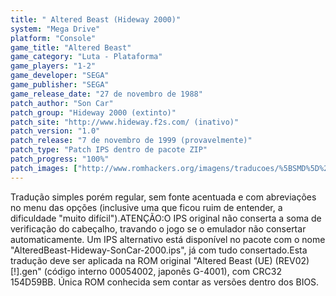 ```yaml
---
title: " Altered Beast (Hideway 2000)"
system: "Mega Drive"
platform: "Console"
game_title: "Altered Beast"
game_category: "Luta - Plataforma"
game_players: "1-2"
game_developer: "SEGA"
game_publisher: "SEGA"
game_release_date: "27 de novembro de 1988"
patch_author: "Son Car"
patch_group: "Hideway 2000 (extinto)"
patch_site: "http://www.hideway.f2s.com/ (inativo)"
patch_version: "1.0"
patch_release: "7 de novembro de 1999 (provavelmente)"
patch_type: "Patch IPS dentro de pacote ZIP"
patch_progress: "100%"
patch_images: ["http://www.romhackers.org/imagens/traducoes/%5BSMD%5D%20Altered%20Beast%20-%20Emuroms%20e%20Hideway%202000%20-%201.png","http://www.romhackers.org/imagens/traducoes/%5BSMD%5D%20Altered%20Beast%20-%20Hideway%202000%20-%202.png","http://www.romhackers.org/imagens/traducoes/%5BSMD%5D%20Altered%20Beast%20-%20Hideway%202000%20-%203.png"]
---
```

Tradução simples porém regular, sem fonte acentuada e com abreviações no menu das opções (inclusive uma que ficou ruim de entender, a dificuldade "muito difícil").ATENÇÃO:O IPS original não conserta a soma de verificação do cabeçalho, travando o jogo se o emulador não consertar automaticamente. Um IPS alternativo está disponível no pacote com o nome "AlteredBeast-Hideway-SonCar-2000.ips", já com tudo consertado.Esta tradução deve ser aplicada na ROM original "Altered Beast (UE) (REV02) [!].gen" (código interno 00054002, japonês G-4001), com CRC32 154D59BB. Única ROM conhecida sem contar as versões dentro dos BIOS.